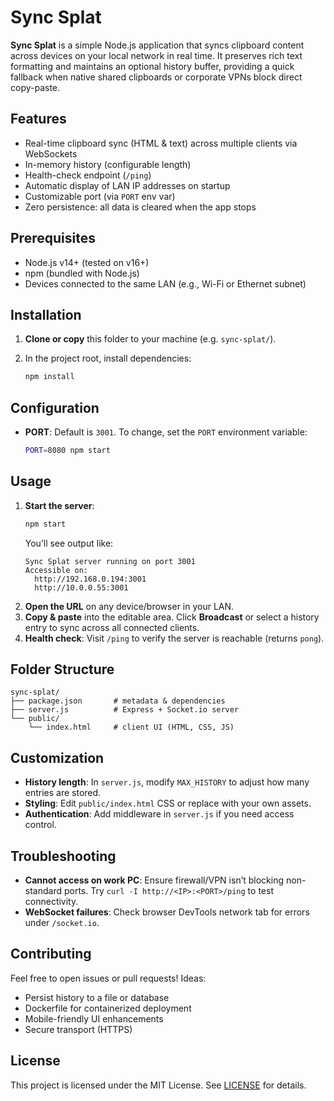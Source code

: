 # Sync Splat

**Sync Splat** is a simple Node.js application that syncs clipboard content across devices on your local network in real time. It preserves rich text formatting and maintains an optional history buffer, providing a quick fallback when native shared clipboards or corporate VPNs block direct copy-paste.

## Features

- Real-time clipboard sync (HTML & text) across multiple clients via WebSockets
- In-memory history (configurable length)
- Health-check endpoint (`/ping`)
- Automatic display of LAN IP addresses on startup
- Customizable port (via `PORT` env var)
- Zero persistence: all data is cleared when the app stops

## Prerequisites

- Node.js v14+ (tested on v16+)
- npm (bundled with Node.js)
- Devices connected to the same LAN (e.g., Wi-Fi or Ethernet subnet)

## Installation

1. **Clone or copy** this folder to your machine (e.g. `sync-splat/`).
2. In the project root, install dependencies:

   ```bash
   npm install
   ```

## Configuration

- **PORT**: Default is `3001`. To change, set the `PORT` environment variable:
  ```bash
  PORT=8080 npm start
  ```

## Usage

1. **Start the server**:
   ```bash
   npm start
   ```
   You’ll see output like:
   ```text
   Sync Splat server running on port 3001
   Accessible on:
     http://192.168.0.194:3001
     http://10.0.0.55:3001
   ```
2. **Open the URL** on any device/browser in your LAN.
3. **Copy & paste** into the editable area. Click **Broadcast** or select a history entry to sync across all connected clients.
4. **Health check**: Visit `/ping` to verify the server is reachable (returns `pong`).

## Folder Structure

```
sync-splat/
├── package.json       # metadata & dependencies
├── server.js          # Express + Socket.io server
└── public/
    └── index.html     # client UI (HTML, CSS, JS)
```

## Customization

- **History length**: In `server.js`, modify `MAX_HISTORY` to adjust how many entries are stored.
- **Styling**: Edit `public/index.html` CSS or replace with your own assets.
- **Authentication**: Add middleware in `server.js` if you need access control.

## Troubleshooting

- **Cannot access on work PC**: Ensure firewall/VPN isn’t blocking non-standard ports. Try `curl -I http://<IP>:<PORT>/ping` to test connectivity.
- **WebSocket failures**: Check browser DevTools network tab for errors under `/socket.io`.

## Contributing

Feel free to open issues or pull requests! Ideas:

- Persist history to a file or database
- Dockerfile for containerized deployment
- Mobile-friendly UI enhancements
- Secure transport (HTTPS)

## License

This project is licensed under the MIT License. See [LICENSE](LICENSE) for details.

